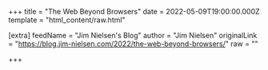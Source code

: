 
+++
title = "The Web Beyond Browsers"
date = 2022-05-09T19:00:00.000Z
template = "html_content/raw.html"

[extra]
feedName = "Jim Nielsen's Blog"
author = "Jim Nielsen"
originalLink = "https://blog.jim-nielsen.com/2022/the-web-beyond-browsers/"
raw = ""

+++

